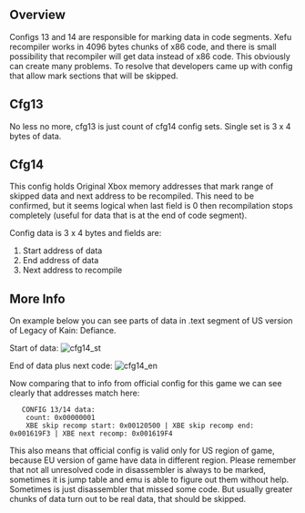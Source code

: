 ## Overview
Configs 13 and 14 are responsible for marking data in code segments. Xefu recompiler works in 4096 bytes chunks of x86 code, and there is small possibility that recompiler will get data instead of x86 code. This obviously can create many problems. To resolve that developers came up with config that allow mark sections that will be skipped.

## Cfg13
No less no more, cfg13 is just count of cfg14 config sets. Single set is 3 x 4 bytes of data.

## Cfg14
This config holds Original Xbox memory addresses that mark range of skipped data and next address to be recompiled. This need to be confirmed, but it seems logical when last field is 0 then recompilation stops completely (useful for data that is at the end of code segment).

Config data is 3 x 4 bytes and fields are:
1. Start address of data
2. End address of data
3. Next address to recompile

## More Info
On example below you can see parts of data in .text segment of US version of Legacy of Kain: Defiance.

Start of data:
![cfg14_st](https://github.com/user-attachments/assets/2f3d020a-fa08-431c-bf8c-20aad50a4bff)

End of data plus next code:
![cfg14_en](https://github.com/user-attachments/assets/57631f5a-39f9-4e62-bc86-3f5adbe0b3b3)

Now comparing that to info from official config for this game we can see clearly that addresses match here: 

```
   CONFIG 13/14 data:
    count: 0x00000001
    XBE skip recomp start: 0x00120500 | XBE skip recomp end: 0x001619F3 | XBE next recomp: 0x001619F4
```
This also means that official config is valid only for US region of game, because EU version of game have data in different region. Please remember that not all unresolved code in disassembler is always to be marked, sometimes it is jump table and emu is able to figure out them without help. Sometimes is just disassembler that missed some code. But usually greater chunks of data turn out to be real data, that should be skipped.


